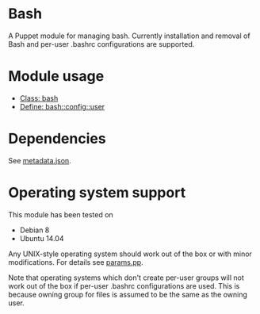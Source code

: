 # Bash

A Puppet module for managing bash. Currently installation and removal of Bash 
and per-user .bashrc configurations are supported.

# Module usage

* [Class: bash](manifests/init.pp)
* [Define: bash::config::user](manifests/config/user.pp)

# Dependencies

See [metadata.json](metadata.json).

# Operating system support

This module has been tested on

* Debian 8
* Ubuntu 14.04

Any UNIX-style operating system should work out of the box or with minor 
modifications. For details see [params.pp](manifests/params.pp).

Note that operating systems which don't create per-user groups will not work out 
of the box if per-user .bashrc configurations are used. This is because owning 
group for files is assumed to be the same as the owning user.
